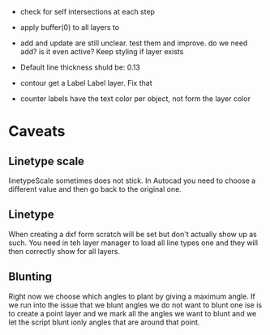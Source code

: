- check for self intersections at each step
- apply buffer(0) to all layers to 

- add and update are still unclear. test them and improve. do we need add? is it even active? Keep styling if layer exists
- Default line thickness shuld be: 0.13
- contour get a Label Label layer. Fix that
- counter labels have the text color per object, not form the layer color

# Caveats

## Linetype scale
linetypeScale sometimes does not stick. In Autocad you need to choose a different value and then go back to the original one.

## Linetype
When creating a dxf form scratch will be set but don't actually show up as such. You need in teh layer manager to load all line types one and they will then correctly show for all layers.

## Blunting
Right now we choose which angles to plant by giving a maximum angle. If we run into the issue that we blunt angles we do not want to blunt one ise is to create a point layer and we mark all the angles we want to blunt and we let the script blunt ionly angles that are around that point.